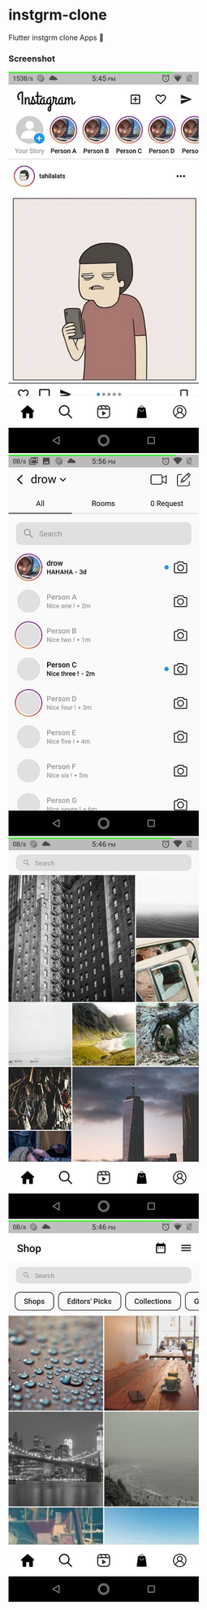 # instgrm-clone
Flutter instgrm clone Apps :hammer:

### Screenshot
![](images/home_screen.jpg)    ![](images/dm_screen.jpg)
![](images/search_screen.jpg)   ![](images/shop_screen.jpg)
